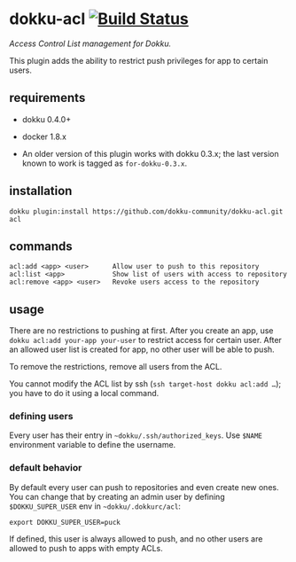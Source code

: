 # dokku-acl [![Build Status](https://img.shields.io/travis/dokku-community/dokku-acl.svg?branch=master "Build Status")](https://travis-ci.org/dokku-community/dokku-acl)

*Access Control List management for Dokku.*

This plugin adds the ability to restrict push privileges for app to certain users.

## requirements

- dokku 0.4.0+
- docker 1.8.x

- An older version of this plugin works with dokku 0.3.x; the last version
  known to work is tagged as `for-dokku-0.3.x`.

## installation

```shell
dokku plugin:install https://github.com/dokku-community/dokku-acl.git acl
```

## commands

```shell
acl:add <app> <user>      Allow user to push to this repository
acl:list <app>            Show list of users with access to repository
acl:remove <app> <user>   Revoke users access to the repository
```

## usage

There are no restrictions to pushing at first. After you create an app, use `dokku acl:add your-app your-user` to
restrict access for certain user. After an allowed user list is created for app, no other user will be able to push.

To remove the restrictions, remove all users from the ACL.

You cannot modify the ACL list by ssh (`ssh target-host dokku acl:add …`); you have to do it using a local command.

### defining users

Every user has their entry in `~dokku/.ssh/authorized_keys`. Use `$NAME` environment variable to define the username.

### default behavior

By default every user can push to repositories and even create new ones. You can change that by creating an admin
user by defining `$DOKKU_SUPER_USER` env in `~dokku/.dokkurc/acl`:

```shell
export DOKKU_SUPER_USER=puck
```

If defined, this user is always allowed to push, and no other users are allowed to push to apps with empty ACLs.
